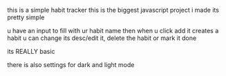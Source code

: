 this is a simple habit tracker this is the biggest javascript project i made its pretty simple

u have an input to fill with ur habit name then when u click add it creates a habit u can change its desc/edit it, delete the habit or mark it done

its REALLY basic 

there is also settings for dark and light mode